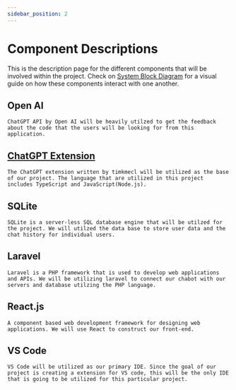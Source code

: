 ```yaml
---
sidebar_position: 2
---
```


# Component Descriptions

This is the description page for the different components that will be involved within the project. Check on [System Block Diagram](https://capstone-projects-2023-fall.github.io/project-code-review-chatbot/docs/requirements/system-block-diagram) for a visual guide on how these components interact with one another. 

## Open AI
    ChatGPT API by Open AI will be heavily utilzed to get the feedback about the code that the users will be looking for from this application.

## [ChatGPT Extension](https://github.com/timkmecl/chatgpt-vscode)
    The ChatGPT extension written by timkmecl will be utilized as the base of our project. The language that are utilized in this project includes TypeScript and JavaScript(Node.js). 

## SQLite
    SQLite is a server-less SQL database engine that will be utilzed for the project. We will utilzed the data base to store user data and the chat history for individual users. 

## Laravel
    Laravel is a PHP framework that is used to develop web applications and APIs. We will be utilizing laravel to connect our chabot with our servers and database utilzing the PHP language.

## React.js
    A component based web development framework for designing web applications. We will use React to construct our front-end.

## VS Code
    VS Code will be utilized as our primary IDE. Since the goal of our project is creating a extension for VS code, this will be the only IDE that is going to be utilized for this particular project. 